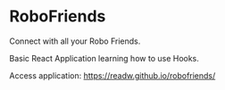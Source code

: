 # RoboFriends
Connect with all your Robo Friends.

Basic React Application learning how to use Hooks.

Access application: https://readw.github.io/robofriends/
